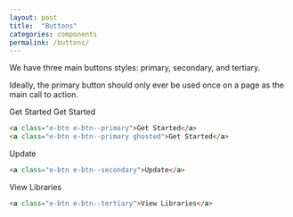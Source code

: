 ```yaml
---
layout: post
title:  "Buttons"
categories: components
permalink: /buttons/
---
```


We have three main buttons styles: primary, secondary, and tertiary.

Ideally, the primary button should only ever be used once on a page as the main call to action.
<div class="pattern">
  <a class="e-btn e-btn--primary">Get Started</a>
  <a class="e-btn e-btn--primary ghosted">Get Started</a>
</div>

``` html
<a class="e-btn e-btn--primary">Get Started</a>
<a class="e-btn e-btn--primary ghosted">Get Started</a>
```

<div class="pattern pattern--dark">
  <a class="e-btn e-btn--secondary">Update</a>
</div>

``` html
<a class="e-btn e-btn--secondary">Update</a>
```

<div class="pattern pattern--dark">
  <a class="e-btn e-btn--tertiary">View Libraries</a>
</div>

``` html
<a class="e-btn e-btn--tertiary">View Libraries</a>
```